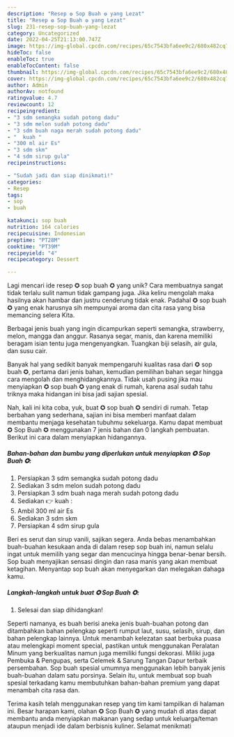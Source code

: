 ```yaml
---
description: "Resep ✪ Sop Buah ✪ yang Lezat"
title: "Resep ✪ Sop Buah ✪ yang Lezat"
slug: 231-resep-sop-buah-yang-lezat
category: Uncategorized
date: 2022-04-25T21:13:00.747Z
image: https://img-global.cpcdn.com/recipes/65c7543bfa6ee9c2/680x482cq70/sop-buah-foto-resep-utama.jpg
hideToc: false
enableToc: true
enableTocContent: false
thumbnail: https://img-global.cpcdn.com/recipes/65c7543bfa6ee9c2/680x482cq70/sop-buah-foto-resep-utama.jpg
cover: https://img-global.cpcdn.com/recipes/65c7543bfa6ee9c2/680x482cq70/sop-buah-foto-resep-utama.jpg
author: Admin
authorAv: notfound
ratingvalue: 4.7
reviewcount: 12
recipeingredient:
- "3 sdm semangka sudah potong dadu"
- "3 sdm melon sudah potong dadu"
- "3 sdm buah naga merah sudah potong dadu"
- "  kuah "
- "300 ml air Es"
- "3 sdm skm"
- "4 sdm sirup gula"
recipeinstructions:

- "Sudah jadi dan siap dinikmati!"
categories:
- Resep
tags:
- sop
- buah

katakunci: sop buah 
nutrition: 164 calories
recipecuisine: Indonesian
preptime: "PT28M"
cooktime: "PT39M"
recipeyield: "4"
recipecategory: Dessert

---
```





Lagi mencari ide resep ✪ sop buah ✪ yang unik? Cara membuatnya sangat tidak terlalu sulit namun tidak gampang juga. Jika keliru mengolah maka hasilnya akan hambar dan justru cenderung tidak enak. Padahal ✪ sop buah ✪ yang enak harusnya sih mempunyai aroma dan cita rasa yang bisa memancing selera Kita.





Berbagai jenis buah yang ingin dicampurkan seperti semangka, strawberry, melon, mangga dan anggur. Rasanya segar, manis, dan karena memiliki beragam isian tentu juga mengenyangkan. Tuangkan biji selasih, air gula, dan susu cair.

Banyak hal yang sedikit banyak mempengaruhi kualitas rasa dari ✪ sop buah ✪, pertama dari jenis bahan, kemudian pemilihan bahan segar hingga cara mengolah dan menghidangkannya. Tidak usah pusing jika mau menyiapkan ✪ sop buah ✪ yang enak di rumah, karena asal sudah tahu triknya maka hidangan ini bisa jadi sajian spesial.






Nah, kali ini kita coba, yuk, buat ✪ sop buah ✪ sendiri di rumah. Tetap berbahan yang sederhana, sajian ini bisa memberi manfaat dalam membantu menjaga kesehatan tubuhmu sekeluarga. Kamu dapat membuat ✪ Sop Buah ✪ menggunakan 7 jenis bahan dan 0 langkah pembuatan. Berikut ini cara dalam menyiapkan hidangannya.

<!--inarticleads1-->

##### Bahan-bahan dan bumbu yang diperlukan untuk menyiapkan ✪ Sop Buah ✪:

1. Persiapkan 3 sdm semangka sudah potong dadu
1. Sediakan 3 sdm melon sudah potong dadu
1. Persiapkan 3 sdm buah naga merah sudah potong dadu
1. Sediakan  👉 kuah :
1. Ambil 300 ml air Es
1. Sediakan 3 sdm skm
1. Persiapkan 4 sdm sirup gula


Beri es serut dan sirup vanili, sajikan segera. Anda bebas menambahkan buah-buahan kesukaan anda di dalam resep sop buah ini, namun selalu ingat untuk memilih yang segar dan mencucinya hingga benar-benar bersih. Sop buah menyajikan sensasi dingin dan rasa manis yang akan membuat ketagihan. Menyantap sop buah akan menyegarkan dan melegakan dahaga kamu. 

<!--inarticleads2-->

##### Langkah-langkah untuk buat ✪ Sop Buah ✪:


1. Selesai dan siap dihidangkan!

Seperti namanya, es buah berisi aneka jenis buah-buahan potong dan ditambahkan bahan pelengkap seperti rumput laut, susu, selasih, sirup, dan bahan pelengkap lainnya. Untuk menambah kelezatan saat berbuka puasa atau melengkapi moment special, pastikan untuk menggunakan Peralatan Minum yang berkualitas namun juga memiliki fungsi dekorasi. Miliki juga Pembuka &amp; Pengupas, serta Celemek &amp; Sarung Tangan Dapur terbaik persembahan. Sop buah spesial umumnya menggunakan lebih banyak jenis buah-buahan dalam satu porsinya. Selain itu, untuk membuat sop buah spesial terkadang kamu membutuhkan bahan-bahan premium yang dapat menambah cita rasa dan. 

Terima kasih telah menggunakan resep yang tim kami tampilkan di halaman ini. Besar harapan kami, olahan ✪ Sop Buah ✪ yang mudah di atas dapat membantu anda menyiapkan makanan yang sedap untuk keluarga/teman ataupun menjadi ide dalam berbisnis kuliner. Selamat menikmati
